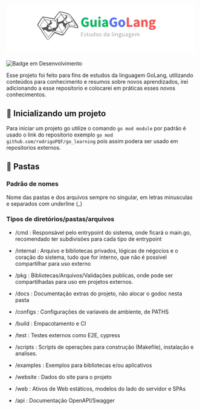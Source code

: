 ![GuiaEstudosGoLogo](assets/guia-estudos-go.png)

![Badge em Desenvolvimento](http://img.shields.io/static/v1?label=STATUS&message=EM%20DESENVOLVIMENTO&color=GREEN&style=for-the-badge)

Esse projeto foi feito para fins de estudos da linguagem GoLang, utilizando conteúdos para conhecimento e resumos sobre novos aprendizados, irei adicionando a esse repositorio e colocarei em práticas esses novos conhecimentos.

## 🎉 Inicializando um projeto

Para iniciar um projeto go utilize o comando `go mod module` por padrão é usado o link do repositorio exemplo `go mod github.com/rodrigoPQF/go_learning` pois assim podera ser usado em repositorios externos.

## 📁 Pastas

### Padrão de nomes

Nome das pastas e dos arquivos sempre no singular, em letras minusculas e separados com underline (\_)

### Tipos de diretórios/pastas/arquivos

- /cmd : Responsável pelo entrypoint do sistema, onde ficará o main.go, recomendado ter subdivisões para cada tipo de entrypoint

- /internal : Arquivo e bibliotecas privados, lógicas de négocios e o coração do sistema, tudo que for interno, que não é possivel compartilhar para uso externo
- /pkg : Bibliotecas/Arquivos/Validações publicas, onde pode ser compartilhadas para uso em projetos externos.
- /docs : Documentação extras do projeto, não alocar o godoc nesta pasta
- /configs : Configurações de variaveis de ambiente, de PATHS
- /build : Empacotamento e CI
- /test : Testes externos como E2E, cypress
- /scripts : Scripts de operações para construção (Makefile), instalação e analises.
- /examples : Exemplos para bibliotecas e/ou aplicativos
- /website : Dados do site para o projeto
- /web : Ativos de Web estáticos, modelos do lado do servidor e SPAs
- /api : Documentação OpenAPI/Swagger
